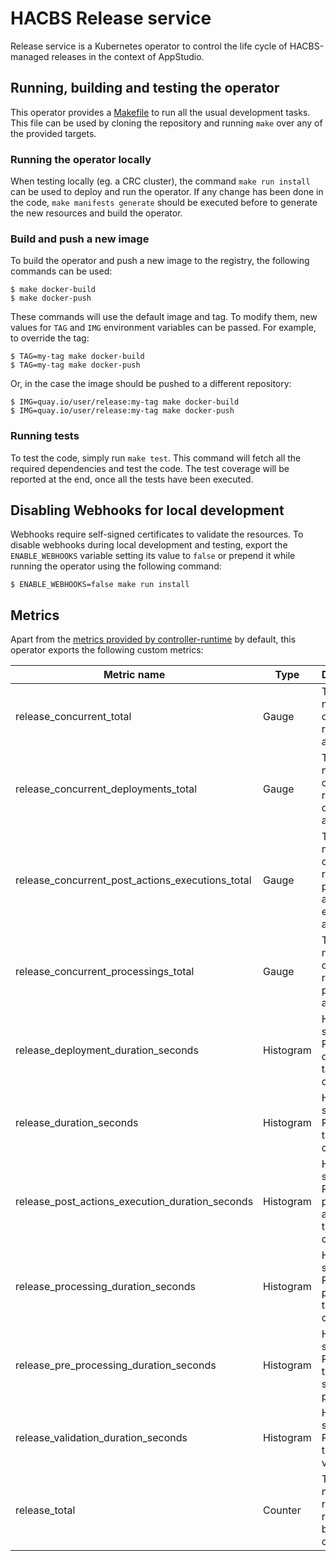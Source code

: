 # HACBS Release service

Release service is a Kubernetes operator to control the life cycle of HACBS-managed releases in the context of AppStudio.

## Running, building and testing the operator

This operator provides a [Makefile](Makefile) to run all the usual development tasks. This file can be used by cloning
the repository and running `make` over any of the provided targets.

### Running the operator locally

When testing locally (eg. a CRC cluster), the command `make run install` can be used to deploy and run the operator. 
If any change has been done in the code, `make manifests generate` should be executed before to generate the new resources
and build the operator.

### Build and push a new image

To build the operator and push a new image to the registry, the following commands can be used: 

```shell
$ make docker-build
$ make docker-push
```

These commands will use the default image and tag. To modify them, new values for `TAG` and `IMG` environment variables
can be passed. For example, to override the tag:

```shell
$ TAG=my-tag make docker-build
$ TAG=my-tag make docker-push
```

Or, in the case the image should be pushed to a different repository:

```shell
$ IMG=quay.io/user/release:my-tag make docker-build
$ IMG=quay.io/user/release:my-tag make docker-push
```

### Running tests

To test the code, simply run `make test`. This command will fetch all the required dependencies and test the code. The
test coverage will be reported at the end, once all the tests have been executed.

## Disabling Webhooks for local development

Webhooks require self-signed certificates to validate the resources. To disable webhooks during local development and
testing, export the `ENABLE_WEBHOOKS` variable setting its value to `false` or prepend it while running the operator
using the following command:

```shell
$ ENABLE_WEBHOOKS=false make run install
```

## Metrics

Apart from the [metrics provided by controller-runtime](https://book.kubebuilder.io/reference/metrics-reference.html)
by default, this operator exports the following custom metrics:

| Metric name                                      | Type      | Description                                                         |
|--------------------------------------------------|-----------|---------------------------------------------------------------------|
| release_concurrent_total                         | Gauge     | Total number of concurrent release attempts.                        |
| release_concurrent_deployments_total             | Gauge     | Total number of concurrent release deployment attempts.             |
| release_concurrent_post_actions_executions_total | Gauge     | Total number of concurrent release post actions executions attempts |
| release_concurrent_processings_total             | Gauge     | Total number of concurrent release processing attempts.             |
| release_deployment_duration_seconds              | Histogram | How long in seconds a Release deployment takes to complete.         |
| release_duration_seconds                         | Histogram | How long in seconds a Release takes to complete.                    |
| release_post_actions_execution_duration_seconds  | Histogram | How long in seconds Release post-actions take to complete.          |
| release_processing_duration_seconds              | Histogram | How long in seconds a Release processing takes to complete.         |
| release_pre_processing_duration_seconds          | Histogram | How long in seconds a Release takes to start processing             |
| release_validation_duration_seconds              | Histogram | How long in seconds a Release takes to validate                     |
| release_total                                    | Counter   | Total number of releases reconciled by the operator.                |
